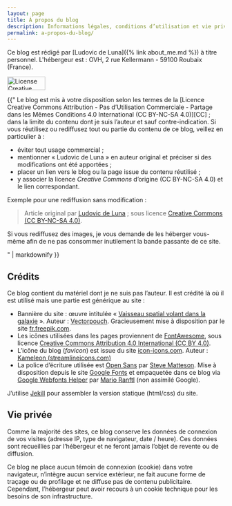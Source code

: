 ```yaml
---
layout: page
title: Á propos du blog
description: Informations légales, conditions d’utilisation et vie privée
permalink: a-propos-du-blog/
---
```


Ce blog est rédigé par [Ludovic de Luna]({% link about_me.md %}) à titre
personnel. L'hébergeur est : OVH, 2 rue Kellermann - 59100 Roubaix (France).

<img
  class="site-license-logo"
  alt="License Creative Commons (CC BY-NC-SA)"
  src="{{ 'assets/images/license.png' | absolute_url }}"
  width="88"
  height="31">

<div class="site-license-text">
{{"
Le blog est mis à votre disposition selon les termes de la [Licence Creative
Commons Attribution - Pas d’Utilisation Commerciale - Partage dans les Mêmes
Conditions 4.0 International (CC BY-NC-SA 4.0)][CC] ; dans la
limite du contenu dont je suis l’auteur et sauf contre-indication. Si vous
réutilisez ou rediffusez tout ou partie du contenu de ce blog, veillez en
particulier à :

- éviter tout usage commercial ;
- mentionner « Ludovic de Luna » en auteur original et préciser si des
  modifications ont été apportées ;
- placer un lien vers le blog ou la page issue du contenu réutilisé ;
- y associer la licence _Creative Commons_ d’origine (CC BY-NC-SA 4.0) et le
  lien correspondant.

Exemple pour une rediffusion sans modification :

> Article original par [Ludovic de Luna][site] ; sous licence
> [Creative Commons (CC BY-NC-SA 4.0)][CC].

Si vous rediffusez des images, je vous demande de les héberger vous-même
afin de ne pas consommer inutilement la bande passante de ce site.

[CC]: https://creativecommons.org/licenses/by-nc-sa/4.0/deed.fr
[site]: http://deluna.fr
" | markdownify }}
</div>

## Crédits

Ce blog contient du matériel dont je ne suis pas l’auteur. Il est crédité là où
il est utilisé mais une partie est générique au site :

- Bannière du site : œuvre intitulée « [Vaisseau spatial volant dans la galaxie][1] ».
  Auteur : [Vectorpouch][2].
  Gracieusement mise à disposition par le site [fr.freepik.com](fr.freepik.com).
- Les icônes utilisées dans les pages proviennent de [FontAwesome][3],
  sous licence [Creative Commons Attribution 4.0 International (CC BY 4.0)][4].
- L’icône du blog (_favicon_) est issue du site [icon-icons.com][5].
  Auteur : [Kameleon (streamlineicons.com)][6]
- La police d’écriture utilisée est [Open Sans][7]
  par [Steve Matteson][8].
  Mise à disposition depuis le site [Google Fonts][9]
  et empaquetée dans ce blog via [Google Webfonts Helper][10]
  par [Mario Ranftl][11] (non assimilé Google).

J’utilise [Jekill][12] pour assembler la version statique (html/css) du site.

## Vie privée

Comme la majorité des sites, ce blog conserve les données de connexion de vos
visites (adresse IP, type de navigateur, date / heure). Ces données sont
recueillies par l’hébergeur et ne feront jamais l’objet de revente ou de
diffusion.

Ce blog ne place aucun témoin de connexion (cookie) dans votre navigateur,
n’intègre aucun service extérieur, ne fait aucune forme de traçage ou de
profilage et ne diffuse pas de contenu publicitaire. Cependant, l’hébergeur peut
avoir recours à un cookie technique pour les besoins de son infrastructure.

[1]: https://fr.freepik.com/vecteurs-libre/vaisseau-spatial-volant-dans-galaxie_6690920.htm
[2]: https://fr.freepik.com/vectorpouch
[3]: https://fontawesome.com/
[4]: https://creativecommons.org/licenses/by/4.0/
[5]: https://icon-icons.com
[6]: https://streamlineicons.com/
[7]: https://fonts.google.com/specimen/Open+Sans?query=open+sans
[8]: https://twitter.com/SteveMatteson1
[9]: https://fonts.google.com/
[10]: https://google-webfonts-helper.herokuapp.com/
[11]: https://mranftl.com/
[12]: https://jekyllrb.com/
